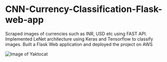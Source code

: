 # CNN-Currency-Classification-Flask-web-app

Scraped images of currencies such as INR, USD etc using FAST API. Implemented LeNet architecture using Keras and Tensorflow to classify images. Built a Flask Web application and deployed the project on AWS

![Image of Yaktocat](https://github.com/neeraj-bhadani/CNN-Currency-Classification-Flask-web-app/blob/main/images/clf_model.png)

